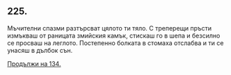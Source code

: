 ## 225.

Мъчителни спазми разтърсват цялото ти тяло. С треперещи пръсти
измъкваш от раницата змийския камък, стискаш го в шепа и безсилно
се просваш на леглото. Постепенно болката в стомаха отслабва и ти се
унасяш в дълбок сън. 

[Продължи на 134.](./134)
